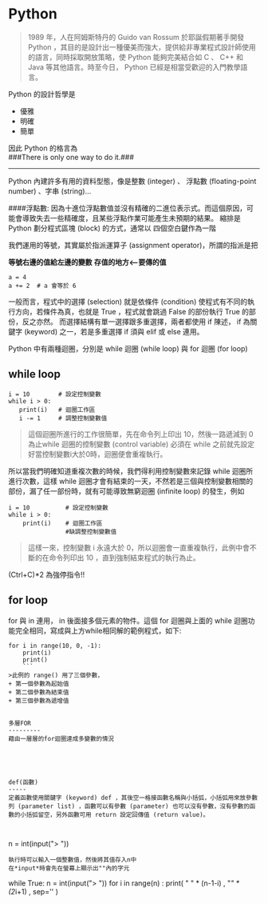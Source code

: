 Python
=========

>1989 年，人在阿姆斯特丹的 Guido van Rossum 於耶誕假期著手開發Python ，其目的是設計出一種優美而強大，提供給非專業程式設計師使用的語言，同時採取開放策略，使 Python 能夠完美結合如 C 、 C++ 和 Java 等其他語言。時至今日， Python 已經是相當受歡迎的入門教學語言。

Python 的設計哲學是 
+ 優雅
+ 明確 
+ 簡單

因此 Python 的格言為  
###There is only one way to do it.###
___________
Python 內建許多有用的資料型態，像是整數 (integer) 、
浮點數 (floating-point number) 、字串 (string)…

####浮點數: 
    因為十進位浮點數值並沒有精確的二進位表示式。而這個原因，可能會導致失去一些精確度，且某些浮點作業可能產生未預期的結果。
縮排是 Python 劃分程式區塊 (block) 的方式，通常以  四個空白鍵作為一階

我們運用的等號，其實屬於指派運算子 (assignment operator)，所謂的指派是把

__等號右邊的值給左邊的變數__     **存值的地方<--要傳的值**
```
a = 4
a += 2  # a 會等於 6
```
一般而言，程式中的選擇 (selection) 就是依條件 (condition) 使程式有不同的執行方向，若條件為真，也就是 True ，程式就會跳過 False 的部份執行 True 的部份，反之亦然。
而選擇結構有單一選擇跟多重選擇，兩者都使用 if 陳述， if 為關鍵字 (keyword) 之一，若是多重選擇 if 須與 elif 或 else 連用。

Python 中有兩種迴圈，分別是 while 迴圈 (while loop) 與 for 迴圈 (for loop)

while loop
--------
```
i = 10        # 設定控制變數
while i > 0:
   print(i)   # 迴圈工作區
   i -= 1     # 調整控制變數值
```
>這個迴圈所進行的工作很簡單，先在命令列上印出 10，然後一路遞減到 0 為止while 迴圈的控制變數 (control variable) 必須在 while 之前就先設定好當控制變數i大於0時，迴圈便會重複執行。

所以當我們明確知道重複次數的時候，我們得利用控制變數來記錄 while 迴圈所進行次數，這樣 while 迴圈才會有結束的一天，不然若是三個與控制變數相關的部份，漏了任一部份時，就有可能導致無窮迴圈 (infinite loop) 的發生，例如
```
i = 10          # 設定控制變數
while i > 0:
    print(i)    # 迴圈工作區
                #缺調整控制變數值
```
>這樣一來，控制變數 i 永遠大於 0，所以迴圈會一直重複執行，此例中會不斷的在命令列印出 10 ，直到強制結束程式的執行為止。

(Ctrl+C)*2 為強停指令!!

for loop
-----
for 與 in 連用， in 後面接多個元素的物件。這個 for 迴圈與上面的 while 迴圈功能完全相同，寫成與上方while相同解的範例程式，如下:
```
for i in range(10, 0, -1):
    print(i)
	print()
	```
>此例的 range() 用了三個參數，
+ 第一個參數為起始值
+ 第二個參數為結束值
+ 第三個參數為遞增值


多層FOR
---------
藉由一層層的for迴圈達成多變數的情況





def(函數)
-----
定義函數使用關鍵字 (keyword) def ，其後空一格接函數名稱與小括弧，小括弧用來放參數列 (parameter list) ，函數可以有參數 (parameter) 也可以沒有參數，沒有參數的函數的小括弧留空，另外函數可用 return 設定回傳值 (return value)。



```
n = int(input("> "))
```
執行時可以輸入一個整數值，然後將其值存入n中
在*input*時會先在螢幕上顯示出""內的字元
```
while True:
    n = int(input("> "))
    for i in range(n) :
        print( " " * (n-1-i) , "*" * (2*i+1) , sep='' )
```
